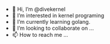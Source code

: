 - 👋 Hi, I’m @divekernel
- 👀 I’m interested in kernel programing
- 🌱 I’m currently learning golang.
- 💞️ I’m looking to collaborate on ...
- 📫 How to reach me ...

<!---
divekernel/divekernel is a ✨ special ✨ repository because its `README.md` (this file) appears on your GitHub profile.
You can click the Preview link to take a look at your changes.
--->
